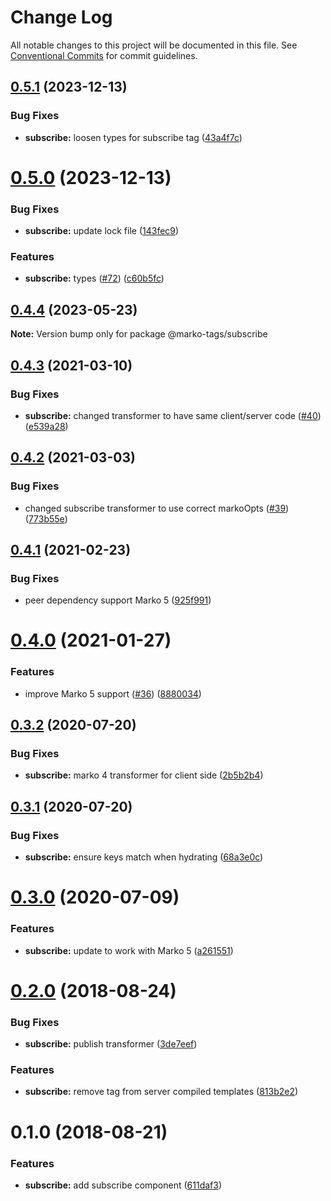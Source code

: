# Change Log

All notable changes to this project will be documented in this file.
See [Conventional Commits](https://conventionalcommits.org) for commit guidelines.

## [0.5.1](https://github.com/marko-js/tags/compare/@marko-tags/subscribe@0.5.0...@marko-tags/subscribe@0.5.1) (2023-12-13)


### Bug Fixes

* **subscribe:** loosen types for subscribe tag ([43a4f7c](https://github.com/marko-js/tags/commit/43a4f7ce1fd4ca3a104a1f684e7bcf49e13f208d))





# [0.5.0](https://github.com/marko-js/tags/compare/@marko-tags/subscribe@0.4.4...@marko-tags/subscribe@0.5.0) (2023-12-13)


### Bug Fixes

* **subscribe:** update lock file ([143fec9](https://github.com/marko-js/tags/commit/143fec9c406de3af03bf9bd4b7b2de783b097f93))


### Features

* **subscribe:** types ([#72](https://github.com/marko-js/tags/issues/72)) ([c60b5fc](https://github.com/marko-js/tags/commit/c60b5fcef4600a6ff06e4166eebb20cb0ed23815))





## [0.4.4](https://github.com/marko-js/tags/compare/@marko-tags/subscribe@0.4.3...@marko-tags/subscribe@0.4.4) (2023-05-23)

**Note:** Version bump only for package @marko-tags/subscribe





## [0.4.3](https://github.com/marko-js/tags/compare/@marko-tags/subscribe@0.4.2...@marko-tags/subscribe@0.4.3) (2021-03-10)


### Bug Fixes

* **subscribe:** changed transformer to have same client/server code ([#40](https://github.com/marko-js/tags/issues/40)) ([e539a28](https://github.com/marko-js/tags/commit/e539a2803f914a72ccecf5d6e52429a5eee9d84b))





## [0.4.2](https://github.com/marko-js/tags/compare/@marko-tags/subscribe@0.4.1...@marko-tags/subscribe@0.4.2) (2021-03-03)


### Bug Fixes

* changed subscribe transformer to use correct markoOpts ([#39](https://github.com/marko-js/tags/issues/39)) ([773b55e](https://github.com/marko-js/tags/commit/773b55e39c666732bf090fff37b91f08c02fb9a3))





## [0.4.1](https://github.com/marko-js/tags/compare/@marko-tags/subscribe@0.4.0...@marko-tags/subscribe@0.4.1) (2021-02-23)


### Bug Fixes

* peer dependency support Marko 5 ([925f991](https://github.com/marko-js/tags/commit/925f991fea948b01d696b75e7df5e7b3e8a1159c))





# [0.4.0](https://github.com/marko-js/tags/compare/@marko-tags/subscribe@0.3.2...@marko-tags/subscribe@0.4.0) (2021-01-27)


### Features

* improve Marko 5 support ([#36](https://github.com/marko-js/tags/issues/36)) ([8880034](https://github.com/marko-js/tags/commit/88800342922709b88930863a864869c711386c3c))





## [0.3.2](https://github.com/marko-js/tags/compare/@marko-tags/subscribe@0.3.1...@marko-tags/subscribe@0.3.2) (2020-07-20)


### Bug Fixes

* **subscribe:** marko 4 transformer for client side ([2b5b2b4](https://github.com/marko-js/tags/commit/2b5b2b4af26ccdce3245bb62bb3c770725c3237c))





## [0.3.1](https://github.com/marko-js/tags/compare/@marko-tags/subscribe@0.3.0...@marko-tags/subscribe@0.3.1) (2020-07-20)


### Bug Fixes

* **subscribe:** ensure keys match when hydrating ([68a3e0c](https://github.com/marko-js/tags/commit/68a3e0c4b92ab53a70ae99e57b953f91202030f6))





# [0.3.0](https://github.com/marko-js/tags/compare/@marko-tags/subscribe@0.2.0...@marko-tags/subscribe@0.3.0) (2020-07-09)


### Features

* **subscribe:** update to work with Marko 5 ([a261551](https://github.com/marko-js/tags/commit/a26155113ad96296e784674f517a6ccf7ba05b2d))





<a name="0.2.0"></a>
# [0.2.0](https://github.com/marko-js/tags/compare/@marko-tags/subscribe@0.1.0...@marko-tags/subscribe@0.2.0) (2018-08-24)


### Bug Fixes

* **subscribe:** publish transformer ([3de7eef](https://github.com/marko-js/tags/commit/3de7eef))


### Features

* **subscribe:** remove tag from server compiled templates ([813b2e2](https://github.com/marko-js/tags/commit/813b2e2))




<a name="0.1.0"></a>
# 0.1.0 (2018-08-21)


### Features

* **subscribe:** add subscribe component ([611daf3](https://github.com/marko-js/tags/commit/611daf3))
